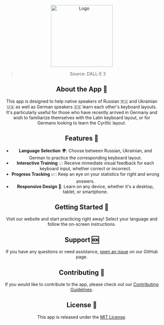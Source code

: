 
<div align="center">
<a href="https://github.com/NicoFilips/TypeBridge/">
  <img src="https://user-images.githubusercontent.com/35654361/293506140-10e8bbce-118b-4096-9a98-35ea8af3a940.png" alt="Logo" width="200" height="200">
</a>
<blockquote>
  <p>Source: DALL-E 3</p>
</blockquote>


## About the App 📖

This app is designed to help native speakers of Russian 🇷🇺 and Ukrainian 🇺🇦 as well as German speakers 🇩🇪 learn each other's keyboard layouts. It's particularly useful for those who have recently arrived in Germany and wish to familiarize themselves with the Latin keyboard layout, or for Germans looking to learn the Cyrillic layout.

## Features 🚀

- **Language Selection** 🌍: Choose between Russian, Ukrainian, and German to practice the corresponding keyboard layout.
- **Interactive Training** 💡: Receive immediate visual feedback for each keyboard input, whether correct or incorrect.
- **Progress Tracking** 📈: Keep an eye on your statistics for right and wrong answers.
- **Responsive Design** 📱: Learn on any device, whether it's a desktop, tablet, or smartphone.

## Getting Started 🏁

Visit our website and start practicing right away! Select your language and follow the on-screen instructions.

## Support 🆘

If you have any questions or need assistance, [open an issue](link-to-issues) on our GitHub page.

## Contributing 👥

If you would like to contribute to the app, please check out our [Contributing Guidelines](link-to-CONTRIBUTING.md).

## License 📄

This app is released under the [MIT License](link-to-LICENSE).
